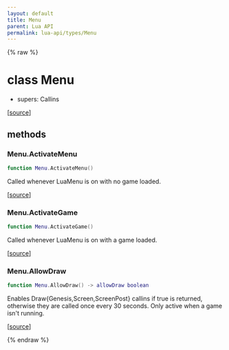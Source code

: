 ```yaml
---
layout: default
title: Menu
parent: Lua API
permalink: lua-api/types/Menu
---
```


{% raw %}

# class Menu


- supers: Callins




[<a href="https://github.com/beyond-all-reason/spring/blob/0a561a37ee97c7883fd3f5a4bc995f9a4f6fdea0/rts/Lua/LuaMenu.cpp#L34-L37" target="_blank">source</a>]



## methods


### Menu.ActivateMenu

```lua
function Menu.ActivateMenu()
```





Called whenever LuaMenu is on with no game loaded.

[<a href="https://github.com/beyond-all-reason/spring/blob/0a561a37ee97c7883fd3f5a4bc995f9a4f6fdea0/rts/Lua/LuaMenu.cpp#L372-L375" target="_blank">source</a>]


### Menu.ActivateGame

```lua
function Menu.ActivateGame()
```





Called whenever LuaMenu is on with a game loaded.

[<a href="https://github.com/beyond-all-reason/spring/blob/0a561a37ee97c7883fd3f5a4bc995f9a4f6fdea0/rts/Lua/LuaMenu.cpp#L393-L396" target="_blank">source</a>]


### Menu.AllowDraw

```lua
function Menu.AllowDraw() -> allowDraw boolean
```





Enables Draw{Genesis,Screen,ScreenPost} callins if true is returned,
otherwise they are called once every 30 seconds. Only active when a game
isn't running.

[<a href="https://github.com/beyond-all-reason/spring/blob/0a561a37ee97c7883fd3f5a4bc995f9a4f6fdea0/rts/Lua/LuaMenu.cpp#L413-L420" target="_blank">source</a>]






{% endraw %}